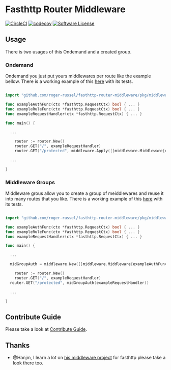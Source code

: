 # Fasthttp Router Middleware

[![CircleCI](https://circleci.com/gh/roger-russel/fasthttp-router-middleware.svg?style=shield)](https://circleci.com/gh/roger-russel/fasthttp-router-middleware) [![codecov](https://codecov.io/gh/roger-russel/fasthttp-router-middleware/branch/master/graph/badge.svg)](https://codecov.io/gh/roger-russel/fasthttp-router-middleware) [![Software License](https://img.shields.io/badge/license-Apache-brightgreen.svg?style=flat-square)](LICENSE.md)

## Usage

There is two usages of this Ondemand and a created group.

### Ondemand

Ondemand you just put yours middlewares per route like the example bellow.
There is a working example of this [here](./doc/examples/ondemand) with its tests.

```go

import "github.com/roger-russel/fasthttp-router-middleware/pkg/middleware"

func exampleAuthFunc(ctx *fasthttp.RequestCtx) bool { ... }
func exampleRuleFunc(ctx *fasthttp.RequestCtx) bool { ... }
func exampleRequestHandler(ctx *fasthttp.RequestCtx) { ... }

func main() {

  ...

	router := router.New()
	router.GET("/", exampleRequestHandler)
	router.GET("/protected", middleware.Apply([]middleware.Middleware{exampleAuthFunc, exampleRuleFunc}, exampleRequestHandler))

  ...

}

```

### Middleware Groups

Middleware grous allow you to create a group of meiddlewares and reuse it into many routes that you like.
There is a working example of this [here](./doc/examples/group) with its tests.

```go

import "github.com/roger-russel/fasthttp-router-middleware/pkg/middleware"

func exampleAuthFunc(ctx *fasthttp.RequestCtx) bool { ... }
func exampleRuleFunc(ctx *fasthttp.RequestCtx) bool { ... }
func exampleRequestHandler(ctx *fasthttp.RequestCtx) { ... }

func main() {

  ...

  midGroupAuth = middleware.New([]middleware.Middleware{exampleAuthFunc, exampleRuleFunc})

	router := router.New()
	router.GET("/", exampleRequestHandler)
  router.GET("/protected", midGroupAuth(exampleRequestHandler))

  ...

}

```

## Contribute Guide

Please take a look at [Contribute Guide](./doc/contributing.md).

## Thanks

* @Hanjm, I learn a lot on [his middleware project](https://github.com/hanjm/fasthttpmiddleware) for fasthttp please take a look there too.
